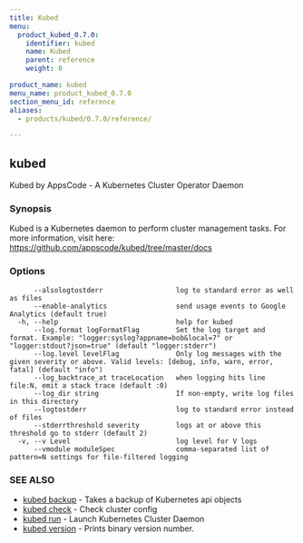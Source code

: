 ```yaml
---
title: Kubed
menu:
  product_kubed_0.7.0:
    identifier: kubed
    name: Kubed
    parent: reference
    weight: 0

product_name: kubed
menu_name: product_kubed_0.7.0
section_menu_id: reference
aliases:
  - products/kubed/0.7.0/reference/

---
```

## kubed

Kubed by AppsCode - A Kubernetes Cluster Operator Daemon

### Synopsis

Kubed is a Kubernetes daemon to perform cluster management tasks. For more information, visit here: https://github.com/appscode/kubed/tree/master/docs

### Options

```
      --alsologtostderr                  log to standard error as well as files
      --enable-analytics                 send usage events to Google Analytics (default true)
  -h, --help                             help for kubed
      --log.format logFormatFlag         Set the log target and format. Example: "logger:syslog?appname=bob&local=7" or "logger:stdout?json=true" (default "logger:stderr")
      --log.level levelFlag              Only log messages with the given severity or above. Valid levels: [debug, info, warn, error, fatal] (default "info")
      --log_backtrace_at traceLocation   when logging hits line file:N, emit a stack trace (default :0)
      --log_dir string                   If non-empty, write log files in this directory
      --logtostderr                      log to standard error instead of files
      --stderrthreshold severity         logs at or above this threshold go to stderr (default 2)
  -v, --v Level                          log level for V logs
      --vmodule moduleSpec               comma-separated list of pattern=N settings for file-filtered logging
```

### SEE ALSO

* [kubed backup](/docs/reference/kubed_backup.md)	 - Takes a backup of Kubernetes api objects
* [kubed check](/docs/reference/kubed_check.md)	 - Check cluster config
* [kubed run](/docs/reference/kubed_run.md)	 - Launch Kubernetes Cluster Daemon
* [kubed version](/docs/reference/kubed_version.md)	 - Prints binary version number.


